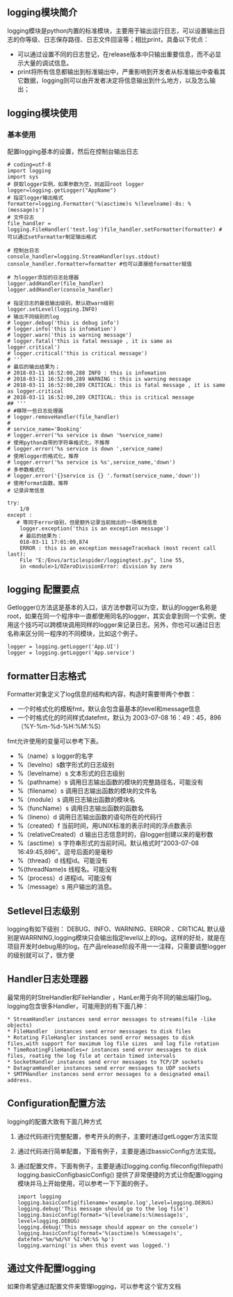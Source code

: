 ## logging模块简介
logging模块是python内置的标准模块，主要用于输出运行日志，可以设置输出日志的你等级、日志保存路径、日志文件回滚等；相比print，具备以下优点：
* 可以通过设置不同的日志登记，在release版本中只输出重要信息，而不必显示大量的调试信息。
* print将所有信息都输出到标准输出中，严重影响到开发者从标准输出中查看其它数据，logging则可以由开发者决定将信息输出到什么地方，以及怎么输出；

## logging模块使用
### 基本使用
配置logging基本的设置，然后在控制台输出日志
```
# coding=utf-8
import logging
import sys
# 获取logger实例，如果参数为空，则返回root logger
logger=logging.getLogger("AppName")
# 指定logger输出格式
formatter=logging.Formatter('%(asctime)s %(levelname)-8s: %(message)s')
# 文件日志
file_handler = logging.FileHandler('test.log')file_handler.setFormatter(formatter) #可以通过setFormatter制定输出格式

# 控制台日志
console_handler=logging.StreamHandler(sys.stdout)
console_handler.formatter=formatter #也可以直接给formatter赋值 

# 为logger添加的日志处理器
logger.addHandler(file_handler)
logger.addHandler(console_handler)

# 指定日志的最低输出级别，默认欸warn级别
logger.setLevel(logging.INFO)
# 输出不同级别的log
# logger.debug('this is debug info')
# logger.info('this is infomation')
# logger.warn('this is warning message')
# logger.fatal('this is fatal message , it is same as logger.critical')
# logger.critical('this is critical message')
# '''
# 最后的输出结果为；
# 2018-03-11 16:52:00,288 INFO : this is infomation
# 2018-03-11 16:52:00,289 WARNING : this is warning message
# 2018-03-11 16:52:00,289 CRITICAL: this is fatal message , it is same as logger.critical
# 2018-03-11 16:52:00,289 CRITICAL: this is critical message
## '''
# #移除一些日志处理器
# logger.removeHandler(file_handler)
#
# service_name='Booking'
# logger.error('%s service is down '%service_name) 
# 使用python自带的字符串格式化，不推荐
# logger.error('%s service is down ',service_name) 
# 使用logger的格式化，推荐
# logger.error('%s service is %s',service_name,'down') 
# 多参数格式化
# logger.error('{}service is {} '.format(service_name,'down')) 
# 使用format函数，推荐
# 记录异常信息
```
```
try:
    1/0
except :
   # 等同于error级别，但是额外记录当前抛出的一场堆栈信息
    logger.exception('this is an exception message')
    # 最后的结果为：
    018-03-11 17:01:09,874 
    ERROR : this is an exception messageTraceback (most recent call last):
    File "E:/Envs/articlespider/loggingtest.py", line 55, 
    in <module>1/0ZeroDivisionError: division by zero
```
## logging 配置要点
Getlogger()方法这是基本的入口，该方法参数可以为空，默认的logger名称是root，如果在同一个程序中一直都使用同名的logger，其实会拿到同一个实例，使用这个技巧可以跨模块调用同样的logger来记录日志。另外，你也可以通过日志名称来区分同一程序的不同模块，比如这个例子。
```
logger = logging.getLogger('App.UI')
logger = logging.getLogger('App.service')
```
## formatter日志格式
Formatter对象定义了log信息的结构和内容，构造时需要带两个参数：
* 一个时格式化的模板fmt，默认会包含最基本的level和message信息
* 一个时格式化的时间样式datefmt，默认为 2003-07-08   16：49：45，896（%Y-%m-%d-%H:%M:%S）    

fmt允许使用的变量可以参考下表。
* %（name）s logger的名字
* %（levelno）s数字形式的日志级别
* %（levelname）s 文本形式的日志级别
* %（pathname）s 调用日志输出函数的模块的完整路径名，可能没有
* %（filename）s 调用日志输出函数的模块的文件名
* %（module）s  调用日志输出函数的模块名
* %（funcName）s 调用日志输出函数的函数名
* %（lineno）d 调用日志输出函数的语句所在的代码行
* %（created）f 当前时间，用UNIX标准的表示时间的浮点数表示
* %（relativeCreated）d  输出日志信息时的，自logger创建以来的毫秒数
* %（asctime）s 字符串形式的当前时间。默认格式时“2003-07-08 16:49:45,896”。逗号后面的是毫秒
* %（thread）d 线程id。可能没有
* %(threadName)s 线程名。可能没有
* %（process）d 进程id。可能没有   
* %（message）s 用户输出的消息。     

## Setlevel日志级别
logging有如下级别： 
    DEBUG、INFO、WARNING、ERROR 、CRITICAL
    默认级别是WARRNING,logging模块只会输出指定level以上的log。这样的好处，就是在项目开发时debug用的log，在产品release阶段不用一一注释，只需要调整logger的级别就可以了，很方便

## Handler日志处理器
最常用的时StreHandler和FileHandler ，HanLer用于向不同的输出端打log。
logging包含很多Handler，可能用到的有下面几种：

	* StreamHandler instances send error messages to streams(file -like objects)
	* FileHandler  instances send error messsages to disk files
	* Rotating FileHangler instances send error messages to disk files,with support for maximum log file sizes  and log file rotation
	* TimeRoatingFileHandles=r instances send error messages to disk files, roating the log file at certain timed intervals
	* SocketHandler instances send error messages to TCP/IP sockets
	* DatagramHandler instances send error messages to UDP sockets
	* SMTPHandler instances send error messages to a designated email address.        

## Configuration配置方法
logging的配置大致有下面几种方式
1. 通过代码进行完整配置，参考开头的例子，主要时通过getLogger方法实现 
2. 通过代码进行简单配置，下面有例子，主要是通过bassicConfig方法实现。
3. 通过配置文件，下面有例子，主要是通过logging.config.fileconfig(filepath)
   logging.basicConfigbasicConfig()
   提供了非常便捷的方式让你配置logging模块并马上开始使用，可以参考一下下面的例子。
   
    ```
    import logging
    logging.basicConfig(filename='example.log',level=logging.DEBUG)
    logging.debug('This message should go to the log file') 
    logging.basicConfig(format='%(levelname)s:%(message)s', level=logging.DEBUG)
    logging.debug('This message should appear on the console') 
    logging.basicConfig(format='%(asctime)s %(message)s', datefmt='%m/%d/%Y %I:%M:%S %p')
    logging.warning('is when this event was logged.')
    ```
## 通过文件配置logging
如果你希望通过配置文件来管理logging，可以参考这个官方文档
